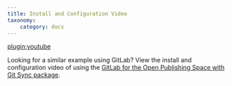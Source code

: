 ```yaml
---
title: Install and Configuration Video
taxonomy:
    category: docs
---
```


[plugin:youtube](https://www.youtube.com/watch?v=NNSYc1AZs-4)

Looking for a similar example using GitLab? View the install and configuration video of using the [GitLab for the Open Publishing Space with Git Sync package](/openpublishingspace/install-configure-video).
